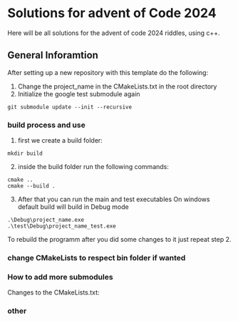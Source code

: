 # Solutions for advent of Code 2024

Here will be all solutions for the advent of code 2024 riddles, using c++.
 
## General Inforamtion

After setting up a new repository with this template do the following:
1. Change the project_name in the CMakeLists.txt in the root directory
2. Initialize the google test submodule again
```
git submodule update --init --recursive
```

### build process and use
1. first we create a build folder:  
```
mkdir build
```

2. inside the build folder run the following commands:
```
cmake ..
cmake --build .
```

3. After that you can run the main and test executables
On windows default build will build in Debug mode
```
.\Debug\project_name.exe
.\test\Debug\project_name_test.exe
```

To rebuild the programm after you did some changes to it just repeat step 2.

### change CMakeLists to respect bin folder if wanted

### How to add more submodules

Changes to the CMakeLists.txt:

### other
